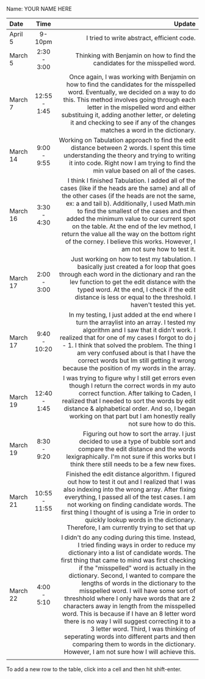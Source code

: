 Name: YOUR NAME HERE

| Date    |     Time      |                                                                                                                                                                                                                                                                                                                                                                                                                                                                                                                                                                                                                                                                                                                                                   Update |
|:--------|:-------------:|---------------------------------------------------------------------------------------------------------------------------------------------------------------------------------------------------------------------------------------------------------------------------------------------------------------------------------------------------------------------------------------------------------------------------------------------------------------------------------------------------------------------------------------------------------------------------------------------------------------------------------------------------------------------------------------------------------------------------------------------------------:|
| April 5 |    9-10pm     |                                                                                                                                                                                                                                                                                                                                                                                                                                                                                                                                                                                                                                                                                                               I tried to write abstract, efficient code. |
| March 5 |  2:30 - 3:00  |                                                                                                                                                                                                                                                                                                                                                                                                                                                                                                                                                                                                                                                                            Thinking with Benjamin on how to find the candidates for the misspelled word. |
| March 7 | 12:55 - 1:45  |                                                                                                                                                                                                                                                                                                                                                                                             Once again, I was working with Benjamin on how to find the candidates for the misspelled word. Eventually, we decided on a way to do this. This method involves going through each letter in the mispelled word and either substituing it, adding another letter, or deleting it and checking to see if any of the changes matches a word in the dictionary. |
| March 14 |  9:00 - 9:55  |                                                                                                                                                                                                                                                                                                                                                                                                                                                                                                                          Working on Tabulation approach to find the edit distance between 2 words. I spent this time understanding the theory and trying to writing it into code. Right now I am trying to find the min value based on all of the cases. |
| March 16 |  3:30 - 4:30  |                                                                                                                                                                                                                                                                                   I think I finished Tabulation. I added all of the cases (like if the heads are the same) and all of the other cases (if the heads are not the same, ex: a and tail b). Additionally, I used Math.min to find the smallest of the cases and then added the minimum value to our current spot on the table. At the end of the lev method, I return the value all the way on the bottom right of the corney. I believe this works. However, I am not sure how to test it. |
| March 17 |  2:00 - 3:00  |                                                                                                                                                                                                                                                                                                                                                                                                                                               Just working on how to test my tabulation. I basically just created a for loop that goes through each word in the dictionary and ran the lev function to get the edit distance with the typed word. At the end, I check if the edit distance is less or equal to the threshold. I haven't tested this yet. |
| March 17 | 9:40 - 10:20  |                                                                                                                                                                                                                                                                                                                                                                        In my testing, I just added at the end where I turn the arraylist into an array. I tested my algorithm and I saw that it didn't work. I realized that for one of my cases I forgot to do j - 1. I think that solved the problem. The thing I am very confused about is that I have the correct words but Im still getting it wrong because the position of my words in the array. |
| March 19 | 12:40 - 1:45  |                                                                                                                                                                                                                                                                                                                                                                                                                                       I was trying to figure why I still get errors even though I return the correct words in my auto correct function. After talking to Caden, I realized that I needed to sort the words by edit distance & alphabetical order. And so, I began working on that part but I am honestly really not sure how to do this. |
| March 19 |  8:30 - 9:20  |                                                                                                                                                                                                                                                                                                                                                                                                                                                                                                                             Figuring out how to sort the array. I just decided to use a type of bubble sort and compare the edit distance and the words lexigraphically. I'm not sure if this works but I think there still needs to be a few new fixes. |
| March 21 | 10:55 - 11:55 |                                                                                                                                                                                                                                                                                                                                                              Finished the edit distance algorithm. I figured out how to test it out and I realized that I was also indexing into the wrong array. After fixing everything, I passed all of the test cases. I am not working on finding candidate words. The first thing I thought of is using a Trie in order to quickly lookup words in the dictionary. Therefore, I am currently trying to set that up |
| March 22 |  4:00 - 5:10  | I didn't do any coding during this time. Instead, I tried finding ways in order to reduce my dictionary into a list of candidate words. The first thing that came to mind was first checking if the "misspelled" word is actually in the dictionary. Second, I wanted to compare the lengths of words in the dictionary to the misspelled word. I will have some sort of threshhold where I only have words that are 2 characters away in length from the misspelled word. This is because if I have an 8 letter word there is no way I will suggest correcting it to a 3 letter word. Third, I was thinking of seperating words into different parts and then comparing them to words in the dictionary. However, I am not sure how I will achieve this. |
|         |               |                                                                                                                                                                                                                                                                                                                                                                                                                                                                                                                                                                                                                                                                                                                                                          |

To add a new row to the table, click into a cell and then hit shift-enter.